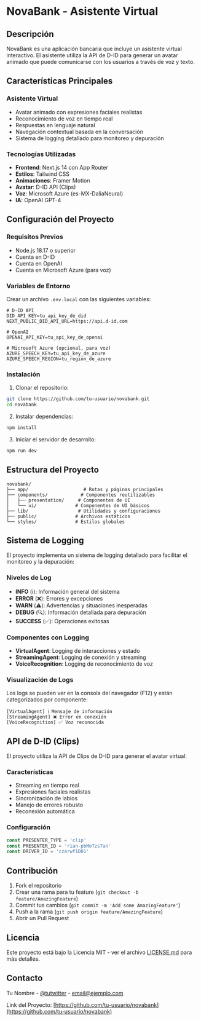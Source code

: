 # NovaBank - Asistente Virtual

## Descripción
NovaBank es una aplicación bancaria que incluye un asistente virtual interactivo. El asistente utiliza la API de D-ID para generar un avatar animado que puede comunicarse con los usuarios a través de voz y texto.

## Características Principales

### Asistente Virtual
- Avatar animado con expresiones faciales realistas
- Reconocimiento de voz en tiempo real
- Respuestas en lenguaje natural
- Navegación contextual basada en la conversación
- Sistema de logging detallado para monitoreo y depuración

### Tecnologías Utilizadas
- **Frontend**: Next.js 14 con App Router
- **Estilos**: Tailwind CSS
- **Animaciones**: Framer Motion
- **Avatar**: D-ID API (Clips)
- **Voz**: Microsoft Azure (es-MX-DaliaNeural)
- **IA**: OpenAI GPT-4

## Configuración del Proyecto

### Requisitos Previos
- Node.js 18.17 o superior
- Cuenta en D-ID
- Cuenta en OpenAI
- Cuenta en Microsoft Azure (para voz)

### Variables de Entorno
Crear un archivo `.env.local` con las siguientes variables:
```env
# D-ID API
DID_API_KEY=tu_api_key_de_did
NEXT_PUBLIC_DID_API_URL=https://api.d-id.com

# OpenAI
OPENAI_API_KEY=tu_api_key_de_openai

# Microsoft Azure (opcional, para voz)
AZURE_SPEECH_KEY=tu_api_key_de_azure
AZURE_SPEECH_REGION=tu_region_de_azure
```

### Instalación
1. Clonar el repositorio:
```bash
git clone https://github.com/tu-usuario/novabank.git
cd novabank
```

2. Instalar dependencias:
```bash
npm install
```

3. Iniciar el servidor de desarrollo:
```bash
npm run dev
```

## Estructura del Proyecto

```
novabank/
├── app/                    # Rutas y páginas principales
├── components/            # Componentes reutilizables
│   ├── presentation/     # Componentes de UI
│   └── ui/              # Componentes de UI básicos
├── lib/                  # Utilidades y configuraciones
├── public/              # Archivos estáticos
└── styles/              # Estilos globales
```

## Sistema de Logging

El proyecto implementa un sistema de logging detallado para facilitar el monitoreo y la depuración:

### Niveles de Log
- **INFO** (ℹ️): Información general del sistema
- **ERROR** (❌): Errores y excepciones
- **WARN** (⚠️): Advertencias y situaciones inesperadas
- **DEBUG** (🔍): Información detallada para depuración
- **SUCCESS** (✅): Operaciones exitosas

### Componentes con Logging
- **VirtualAgent**: Logging de interacciones y estado
- **StreamingAgent**: Logging de conexión y streaming
- **VoiceRecognition**: Logging de reconocimiento de voz

### Visualización de Logs
Los logs se pueden ver en la consola del navegador (F12) y están categorizados por componente:
```
[VirtualAgent] ℹ️ Mensaje de información
[StreamingAgent] ❌ Error en conexión
[VoiceRecognition] ✅ Voz reconocida
```

## API de D-ID (Clips)

El proyecto utiliza la API de Clips de D-ID para generar el avatar virtual:

### Características
- Streaming en tiempo real
- Expresiones faciales realistas
- Sincronización de labios
- Manejo de errores robusto
- Reconexión automática

### Configuración
```typescript
const PRESENTER_TYPE = 'clip'
const PRESENTER_ID = 'rian-pbMoTzs7an'
const DRIVER_ID = 'czarwf1D01'
```

## Contribución
1. Fork el repositorio
2. Crear una rama para tu feature (`git checkout -b feature/AmazingFeature`)
3. Commit tus cambios (`git commit -m 'Add some AmazingFeature'`)
4. Push a la rama (`git push origin feature/AmazingFeature`)
5. Abrir un Pull Request

## Licencia
Este proyecto está bajo la Licencia MIT - ver el archivo [LICENSE.md](LICENSE.md) para más detalles.

## Contacto
Tu Nombre - [@tutwitter](https://twitter.com/tutwitter) - email@ejemplo.com

Link del Proyecto: [https://github.com/tu-usuario/novabank](https://github.com/tu-usuario/novabank) 